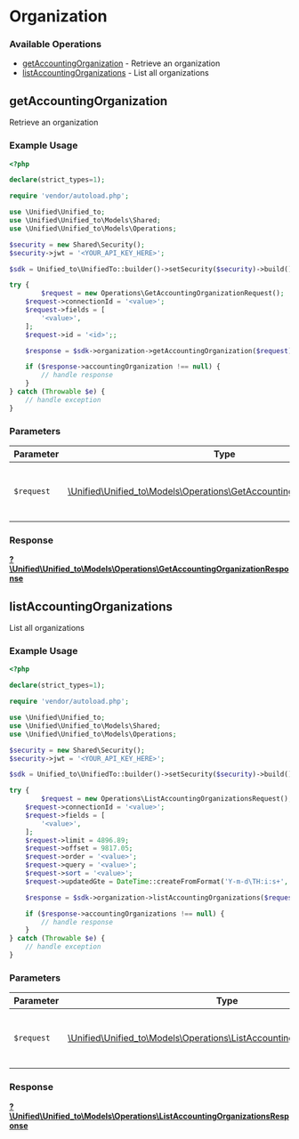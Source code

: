 # Organization


### Available Operations

* [getAccountingOrganization](#getaccountingorganization) - Retrieve an organization
* [listAccountingOrganizations](#listaccountingorganizations) - List all organizations

## getAccountingOrganization

Retrieve an organization

### Example Usage

```php
<?php

declare(strict_types=1);

require 'vendor/autoload.php';

use \Unified\Unified_to;
use \Unified\Unified_to\Models\Shared;
use \Unified\Unified_to\Models\Operations;

$security = new Shared\Security();
$security->jwt = '<YOUR_API_KEY_HERE>';

$sdk = Unified_to\UnifiedTo::builder()->setSecurity($security)->build();

try {
        $request = new Operations\GetAccountingOrganizationRequest();
    $request->connectionId = '<value>';
    $request->fields = [
        '<value>',
    ];
    $request->id = '<id>';;

    $response = $sdk->organization->getAccountingOrganization($request);

    if ($response->accountingOrganization !== null) {
        // handle response
    }
} catch (Throwable $e) {
    // handle exception
}
```

### Parameters

| Parameter                                                                                                                             | Type                                                                                                                                  | Required                                                                                                                              | Description                                                                                                                           |
| ------------------------------------------------------------------------------------------------------------------------------------- | ------------------------------------------------------------------------------------------------------------------------------------- | ------------------------------------------------------------------------------------------------------------------------------------- | ------------------------------------------------------------------------------------------------------------------------------------- |
| `$request`                                                                                                                            | [\Unified\Unified_to\Models\Operations\GetAccountingOrganizationRequest](../../Models/Operations/GetAccountingOrganizationRequest.md) | :heavy_check_mark:                                                                                                                    | The request object to use for the request.                                                                                            |


### Response

**[?\Unified\Unified_to\Models\Operations\GetAccountingOrganizationResponse](../../Models/Operations/GetAccountingOrganizationResponse.md)**


## listAccountingOrganizations

List all organizations

### Example Usage

```php
<?php

declare(strict_types=1);

require 'vendor/autoload.php';

use \Unified\Unified_to;
use \Unified\Unified_to\Models\Shared;
use \Unified\Unified_to\Models\Operations;

$security = new Shared\Security();
$security->jwt = '<YOUR_API_KEY_HERE>';

$sdk = Unified_to\UnifiedTo::builder()->setSecurity($security)->build();

try {
        $request = new Operations\ListAccountingOrganizationsRequest();
    $request->connectionId = '<value>';
    $request->fields = [
        '<value>',
    ];
    $request->limit = 4896.89;
    $request->offset = 9817.05;
    $request->order = '<value>';
    $request->query = '<value>';
    $request->sort = '<value>';
    $request->updatedGte = DateTime::createFromFormat('Y-m-d\TH:i:s+', '2023-04-02T18:55:09.644Z');;

    $response = $sdk->organization->listAccountingOrganizations($request);

    if ($response->accountingOrganizations !== null) {
        // handle response
    }
} catch (Throwable $e) {
    // handle exception
}
```

### Parameters

| Parameter                                                                                                                                 | Type                                                                                                                                      | Required                                                                                                                                  | Description                                                                                                                               |
| ----------------------------------------------------------------------------------------------------------------------------------------- | ----------------------------------------------------------------------------------------------------------------------------------------- | ----------------------------------------------------------------------------------------------------------------------------------------- | ----------------------------------------------------------------------------------------------------------------------------------------- |
| `$request`                                                                                                                                | [\Unified\Unified_to\Models\Operations\ListAccountingOrganizationsRequest](../../Models/Operations/ListAccountingOrganizationsRequest.md) | :heavy_check_mark:                                                                                                                        | The request object to use for the request.                                                                                                |


### Response

**[?\Unified\Unified_to\Models\Operations\ListAccountingOrganizationsResponse](../../Models/Operations/ListAccountingOrganizationsResponse.md)**

